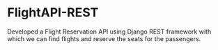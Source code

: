# FlightAPI-REST
Developed a Flight Reservation API using Django REST framework with which we can find flights and reserve the seats for the passengers.

